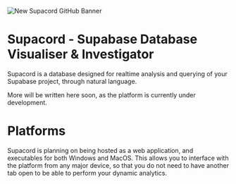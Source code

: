 ![New Supacord GitHub Banner](https://github.com/user-attachments/assets/c0a38e11-cbaf-490d-9efb-3aa730a6dcf0)

# Supacord - Supabase Database Visualiser & Investigator
Supacord is a database designed for realtime analysis and querying of your Supabase project, through natural language.

More will be written here soon, as the platform is currently under development.

# Platforms
Supacord is planning on being hosted as a web application, and executables for both Windows and MacOS. This allows you to interface with the platform from any major device,
so that you do not need to have another tab open to be able to perform your dynamic analytics.
